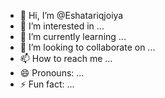 - 👋 Hi, I’m @Eshatariqjoiya
- 👀 I’m interested in ...
- 🌱 I’m currently learning ...
- 💞️ I’m looking to collaborate on ...
- 📫 How to reach me ...
- 😄 Pronouns: ...
- ⚡ Fun fact: ...

<!---
Eshatariqjoiya/Eshatariqjoiya is a ✨ special ✨ repository because its `README.md` (this file) appears on your GitHub profile.
You can click the Preview link to take a look at your changes.
--->
